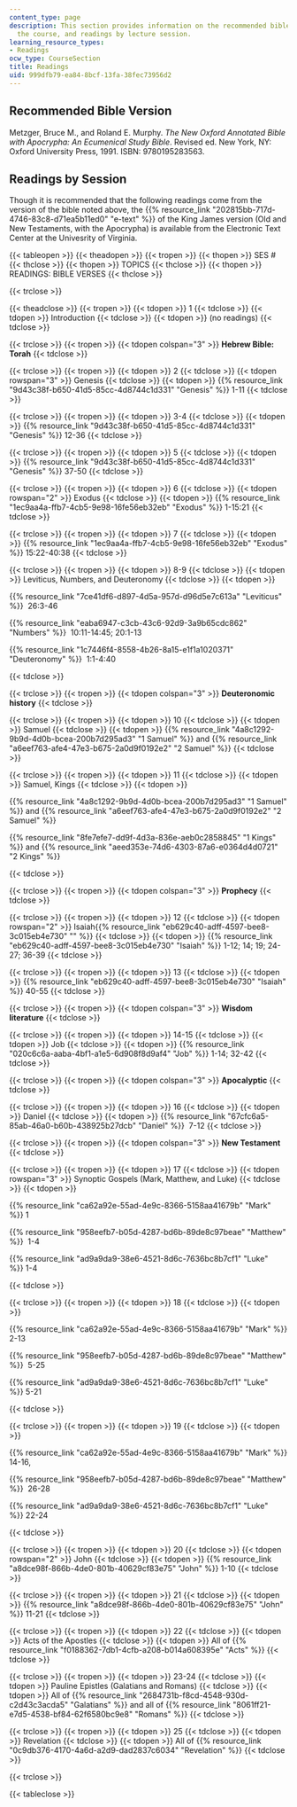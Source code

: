 ```yaml
---
content_type: page
description: This section provides information on the recommended bible version for
  the course, and readings by lecture session.
learning_resource_types:
- Readings
ocw_type: CourseSection
title: Readings
uid: 999dfb79-ea84-8bcf-13fa-38fec73956d2
---
```


Recommended Bible Version
-------------------------

Metzger, Bruce M., and Roland E. Murphy. _The New Oxford Annotated Bible with Apocrypha: An Ecumenical Study Bible_. Revised ed. New York, NY: Oxford University Press, 1991. ISBN: 9780195283563.

Readings by Session
-------------------

Though it is recommended that the following readings come from the version of the bible noted above, the {{% resource_link "202815bb-717d-4746-83c8-d71ea5b11ed0" "e-text" %}} of the King James version (Old and New Testaments, with the Apocrypha) is available from the Electronic Text Center at the Univesrity of Virginia.

  

{{< tableopen >}}
{{< theadopen >}}
{{< tropen >}}
{{< thopen >}}
SES #
{{< thclose >}}
{{< thopen >}}
TOPICS
{{< thclose >}}
{{< thopen >}}
READINGS: BIBLE VERSES
{{< thclose >}}

{{< trclose >}}

{{< theadclose >}}
{{< tropen >}}
{{< tdopen >}}
1
{{< tdclose >}}
{{< tdopen >}}
Introduction
{{< tdclose >}}
{{< tdopen >}}
(no readings)
{{< tdclose >}}

{{< trclose >}}
{{< tropen >}}
{{< tdopen colspan="3" >}}
**Hebrew Bible: Torah**
{{< tdclose >}}

{{< trclose >}}
{{< tropen >}}
{{< tdopen >}}
2
{{< tdclose >}}
{{< tdopen rowspan="3" >}}
Genesis
{{< tdclose >}}
{{< tdopen >}}
{{% resource_link "9d43c38f-b650-41d5-85cc-4d8744c1d331" "Genesis" %}} 1-11
{{< tdclose >}}

{{< trclose >}}
{{< tropen >}}
{{< tdopen >}}
3-4
{{< tdclose >}}
{{< tdopen >}}
{{% resource_link "9d43c38f-b650-41d5-85cc-4d8744c1d331" "Genesis" %}} 12-36
{{< tdclose >}}

{{< trclose >}}
{{< tropen >}}
{{< tdopen >}}
5
{{< tdclose >}}
{{< tdopen >}}
{{% resource_link "9d43c38f-b650-41d5-85cc-4d8744c1d331" "Genesis" %}} 37-50
{{< tdclose >}}

{{< trclose >}}
{{< tropen >}}
{{< tdopen >}}
6
{{< tdclose >}}
{{< tdopen rowspan="2" >}}
Exodus
{{< tdclose >}}
{{< tdopen >}}
{{% resource_link "1ec9aa4a-ffb7-4cb5-9e98-16fe56eb32eb" "Exodus" %}} 1-15:21
{{< tdclose >}}

{{< trclose >}}
{{< tropen >}}
{{< tdopen >}}
7
{{< tdclose >}}
{{< tdopen >}}
{{% resource_link "1ec9aa4a-ffb7-4cb5-9e98-16fe56eb32eb" "Exodus" %}} 15:22-40:38
{{< tdclose >}}

{{< trclose >}}
{{< tropen >}}
{{< tdopen >}}
8-9
{{< tdclose >}}
{{< tdopen >}}
Leviticus, Numbers, and Deuteronomy
{{< tdclose >}}
{{< tdopen >}}


{{% resource_link "7ce41df6-d897-4d5a-957d-d96d5e7c613a" "Leviticus" %}}  26:3-46

{{% resource_link "eaba6947-c3cb-43c6-92d9-3a9b65cdc862" "Numbers" %}}  10:11-14:45; 20:1-13

{{% resource_link "1c7446f4-8558-4b26-8a15-e1f1a1020371" "Deuteronomy" %}}  1:1-4:40


{{< tdclose >}}

{{< trclose >}}
{{< tropen >}}
{{< tdopen colspan="3" >}}
**Deuteronomic history**
{{< tdclose >}}

{{< trclose >}}
{{< tropen >}}
{{< tdopen >}}
10
{{< tdclose >}}
{{< tdopen >}}
Samuel
{{< tdclose >}}
{{< tdopen >}}
{{% resource_link "4a8c1292-9b9d-4d0b-bcea-200b7d295ad3" "1 Samuel" %}} and {{% resource_link "a6eef763-afe4-47e3-b675-2a0d9f0192e2" "2 Samuel" %}}
{{< tdclose >}}

{{< trclose >}}
{{< tropen >}}
{{< tdopen >}}
11
{{< tdclose >}}
{{< tdopen >}}
Samuel, Kings
{{< tdclose >}}
{{< tdopen >}}


{{% resource_link "4a8c1292-9b9d-4d0b-bcea-200b7d295ad3" "1 Samuel" %}} and {{% resource_link "a6eef763-afe4-47e3-b675-2a0d9f0192e2" "2 Samuel" %}}

{{% resource_link "8fe7efe7-dd9f-4d3a-836e-aeb0c2858845" "1 Kings" %}} and {{% resource_link "aeed353e-74d6-4303-87a6-e0364d4d0721" "2 Kings" %}}


{{< tdclose >}}

{{< trclose >}}
{{< tropen >}}
{{< tdopen colspan="3" >}}
**Prophecy**
{{< tdclose >}}

{{< trclose >}}
{{< tropen >}}
{{< tdopen >}}
12
{{< tdclose >}}
{{< tdopen rowspan="2" >}}
Isaiah{{% resource_link "eb629c40-adff-4597-bee8-3c015eb4e730" "" %}}
{{< tdclose >}}
{{< tdopen >}}
{{% resource_link "eb629c40-adff-4597-bee8-3c015eb4e730" "Isaiah" %}} 1-12; 14; 19; 24-27; 36-39
{{< tdclose >}}

{{< trclose >}}
{{< tropen >}}
{{< tdopen >}}
13
{{< tdclose >}}
{{< tdopen >}}
{{% resource_link "eb629c40-adff-4597-bee8-3c015eb4e730" "Isaiah" %}} 40-55
{{< tdclose >}}

{{< trclose >}}
{{< tropen >}}
{{< tdopen colspan="3" >}}
**Wisdom literature**
{{< tdclose >}}

{{< trclose >}}
{{< tropen >}}
{{< tdopen >}}
14-15
{{< tdclose >}}
{{< tdopen >}}
Job
{{< tdclose >}}
{{< tdopen >}}
{{% resource_link "020c6c6a-aaba-4bf1-a1e5-6d908f8d9af4" "Job" %}} 1-14; 32-42
{{< tdclose >}}

{{< trclose >}}
{{< tropen >}}
{{< tdopen colspan="3" >}}
**Apocalyptic**
{{< tdclose >}}

{{< trclose >}}
{{< tropen >}}
{{< tdopen >}}
16
{{< tdclose >}}
{{< tdopen >}}
Daniel
{{< tdclose >}}
{{< tdopen >}}
{{% resource_link "67cfc6a5-85ab-46a0-b60b-438925b27dcb" "Daniel" %}}  7-12
{{< tdclose >}}

{{< trclose >}}
{{< tropen >}}
{{< tdopen colspan="3" >}}
**New Testament**
{{< tdclose >}}

{{< trclose >}}
{{< tropen >}}
{{< tdopen >}}
17
{{< tdclose >}}
{{< tdopen rowspan="3" >}}
Synoptic Gospels (Mark, Matthew, and Luke)
{{< tdclose >}}
{{< tdopen >}}


{{% resource_link "ca62a92e-55ad-4e9c-8366-5158aa41679b" "Mark" %}} 1

{{% resource_link "958eefb7-b05d-4287-bd6b-89de8c97beae" "Matthew" %}}  1-4

{{% resource_link "ad9a9da9-38e6-4521-8d6c-7636bc8b7cf1" "Luke" %}} 1-4


{{< tdclose >}}

{{< trclose >}}
{{< tropen >}}
{{< tdopen >}}
18
{{< tdclose >}}
{{< tdopen >}}


{{% resource_link "ca62a92e-55ad-4e9c-8366-5158aa41679b" "Mark" %}} 2-13

{{% resource_link "958eefb7-b05d-4287-bd6b-89de8c97beae" "Matthew" %}}  5-25

{{% resource_link "ad9a9da9-38e6-4521-8d6c-7636bc8b7cf1" "Luke" %}} 5-21


{{< tdclose >}}

{{< trclose >}}
{{< tropen >}}
{{< tdopen >}}
19
{{< tdclose >}}
{{< tdopen >}}


{{% resource_link "ca62a92e-55ad-4e9c-8366-5158aa41679b" "Mark" %}} 14-16,

{{% resource_link "958eefb7-b05d-4287-bd6b-89de8c97beae" "Matthew" %}}  26-28

{{% resource_link "ad9a9da9-38e6-4521-8d6c-7636bc8b7cf1" "Luke" %}} 22-24


{{< tdclose >}}

{{< trclose >}}
{{< tropen >}}
{{< tdopen >}}
20
{{< tdclose >}}
{{< tdopen rowspan="2" >}}
John
{{< tdclose >}}
{{< tdopen >}}
{{% resource_link "a8dce98f-866b-4de0-801b-40629cf83e75" "John" %}} 1-10
{{< tdclose >}}

{{< trclose >}}
{{< tropen >}}
{{< tdopen >}}
21
{{< tdclose >}}
{{< tdopen >}}
{{% resource_link "a8dce98f-866b-4de0-801b-40629cf83e75" "John" %}} 11-21
{{< tdclose >}}

{{< trclose >}}
{{< tropen >}}
{{< tdopen >}}
22
{{< tdclose >}}
{{< tdopen >}}
Acts of the Apostles
{{< tdclose >}}
{{< tdopen >}}
All of {{% resource_link "f0188362-7db1-4cfb-a208-b014a608395e" "Acts" %}}
{{< tdclose >}}

{{< trclose >}}
{{< tropen >}}
{{< tdopen >}}
23-24
{{< tdclose >}}
{{< tdopen >}}
Pauline Epistles (Galatians and Romans)
{{< tdclose >}}
{{< tdopen >}}
All of {{% resource_link "2684731b-f8cd-4548-930d-c2d43c3acda5" "Galatians" %}} and all of {{% resource_link "8061ff21-e7d5-4538-bf84-62f6580bc9e8" "Romans" %}}
{{< tdclose >}}

{{< trclose >}}
{{< tropen >}}
{{< tdopen >}}
25
{{< tdclose >}}
{{< tdopen >}}
Revelation
{{< tdclose >}}
{{< tdopen >}}
All of {{% resource_link "0c9db376-4170-4a6d-a2d9-dad2837c6034" "Revelation" %}}
{{< tdclose >}}

{{< trclose >}}

{{< tableclose >}}